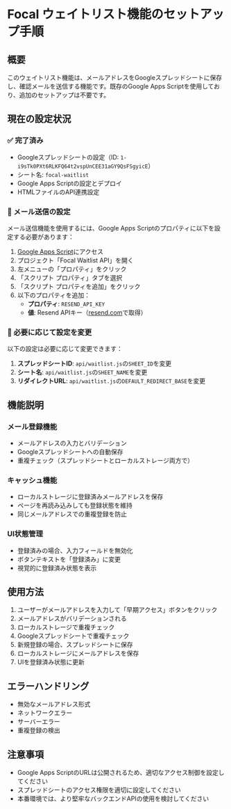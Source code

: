 # Focal ウェイトリスト機能のセットアップ手順

## 概要
このウェイトリスト機能は、メールアドレスをGoogleスプレッドシートに保存し、確認メールを送信する機能です。既存のGoogle Apps Scriptを使用しており、追加のセットアップは不要です。

## 現在の設定状況

### ✅ 完了済み
- Googleスプレッドシートの設定（ID: `1-i9sTk0PXt6RLKFQ64t2vspUnCEE31aGY9QsFSgyicE`）
- シート名: `focal-waitlist`
- Google Apps Scriptの設定とデプロイ
- HTMLファイルのAPI連携設定

### 📧 メール送信の設定
メール送信機能を使用するには、Google Apps Scriptのプロパティに以下を設定する必要があります：

1. [Google Apps Script](https://script.google.com)にアクセス
2. プロジェクト「Focal Waitlist API」を開く
3. 左メニューの「プロパティ」をクリック
4. 「スクリプト プロパティ」タブを選択
5. 「スクリプト プロパティを追加」をクリック
6. 以下のプロパティを追加：
   - **プロパティ**: `RESEND_API_KEY`
   - **値**: Resend APIキー（[resend.com](https://resend.com)で取得）

### 🔧 必要に応じて設定を変更
以下の設定は必要に応じて変更できます：

1. **スプレッドシートID**: `api/waitlist.js`の`SHEET_ID`を変更
2. **シート名**: `api/waitlist.js`の`SHEET_NAME`を変更
3. **リダイレクトURL**: `api/waitlist.js`の`DEFAULT_REDIRECT_BASE`を変更

## 機能説明

### メール登録機能
- メールアドレスの入力とバリデーション
- Googleスプレッドシートへの自動保存
- 重複チェック（スプレッドシートとローカルストレージ両方で）

### キャッシュ機能
- ローカルストレージに登録済みメールアドレスを保存
- ページを再読み込みしても登録状態を維持
- 同じメールアドレスでの重複登録を防止

### UI状態管理
- 登録済みの場合、入力フィールドを無効化
- ボタンテキストを「登録済み」に変更
- 視覚的に登録済み状態を表示

## 使用方法

1. ユーザーがメールアドレスを入力して「早期アクセス」ボタンをクリック
2. メールアドレスがバリデーションされる
3. ローカルストレージで重複チェック
4. Googleスプレッドシートで重複チェック
5. 新規登録の場合、スプレッドシートに保存
6. ローカルストレージにメールアドレスを保存
7. UIを登録済み状態に更新

## エラーハンドリング

- 無効なメールアドレス形式
- ネットワークエラー
- サーバーエラー
- 重複登録の検出

## 注意事項

- Google Apps ScriptのURLは公開されるため、適切なアクセス制御を設定してください
- スプレッドシートのアクセス権限を適切に設定してください
- 本番環境では、より堅牢なバックエンドAPIの使用を検討してください
